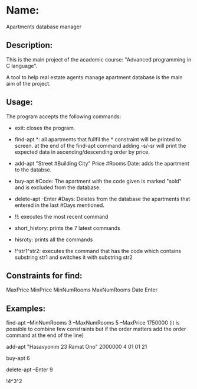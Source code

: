 # Name:
Apartments database manager

## Description:
This is the main project of the academic course: "Advanced programming in C language".

A tool to help real estate agents manage apartment database is the main aim of the project.

## Usage:

The program accepts the following commands:

  * exit: closes the program.

  * find-apt *: all apartments that fullfil the * constraint will be printed to screen.
  at the end of the find-apt command adding -s/-sr will print the expected data in ascending/descending order by price. 

  * add-apt "Street #Building City" Price #Rooms Date: adds the apartment to the databse.

  * buy-apt #Code: The apartment with the code given is marked "sold" and is excluded from the database.

  * delete-apt -Enter #Days: Deletes from the database the apartments that entered in the last #Days mentioned.

  * !!: executes the most recent command

  * short_history: prints the 7 latest commands

  * hisroty: prints all the commands

  * !<num>^str1^str2: executes the command that has the code <num> which contains substring str1 and switches it with substring str2

## Constraints for find:
MaxPrice
MinPrice
MinNumRooms
MaxNumRooms
Date
Enter

## Examples:
find-apt –MinNumRooms 3 –MaxNumRooms 5 –MaxPrice 1750000 (it is possible to combine few 
constraints but if the order matters add the order command at the end of the line)

add-apt "Hasavyonim 23 Ramat Ono" 2000000 4 01 01 21

buy-apt 6

delete-apt –Enter 9

!4^3^2

